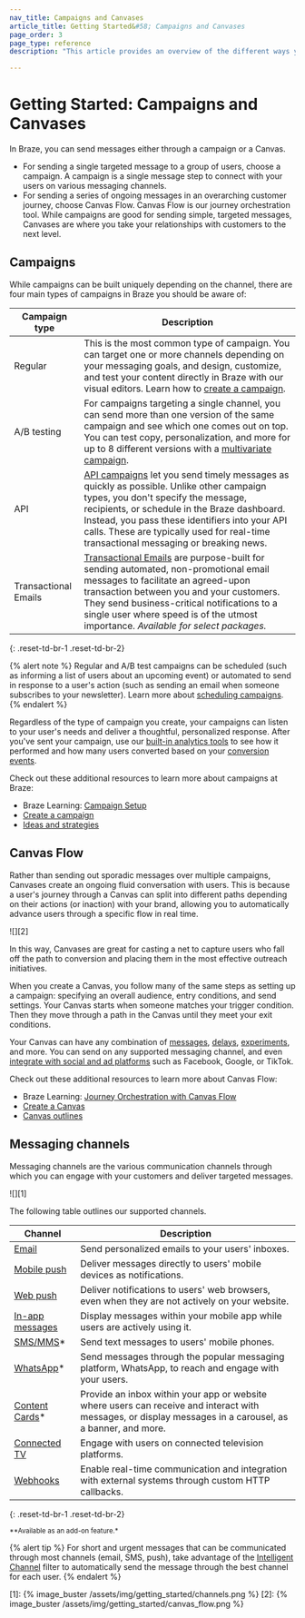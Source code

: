 ```yaml
---
nav_title: Campaigns and Canvases
article_title: Getting Started&#58; Campaigns and Canvases
page_order: 3
page_type: reference
description: "This article provides an overview of the different ways you can send messages with Braze."

---
```


# Getting Started: Campaigns and Canvases

In Braze, you can send messages either through a campaign or a Canvas.

- For sending a single targeted message to a group of users, choose a campaign. A campaign is a single message step to connect with your users on various messaging channels.
- For sending a series of ongoing messages in an overarching customer journey, choose Canvas Flow. Canvas Flow is our journey orchestration tool. While campaigns are good for sending simple, targeted messages, Canvases are where you take your relationships with customers to the next level.

## Campaigns

While campaigns can be built uniquely depending on the channel, there are four main types of campaigns in Braze you should be aware of:

| Campaign type        | Description                                                                                                                                                                                                                                                                                              |
| -------------------- | -------------------------------------------------------------------------------------------------------------------------------------------------------------------------------------------------------------------------------------------------------------------------------------------------------- |
| Regular              | This is the most common type of campaign. You can target one or more channels depending on your messaging goals, and design, customize, and test your content directly in Braze with our visual editors. Learn how to [create a campaign]({{site.baseurl}}/user_guide/engagement_tools/campaigns/building_campaigns/creating_campaign). |
| A/B testing          | For campaigns targeting a single channel, you can send more than one version of the same campaign and see which one comes out on top. You can test copy, personalization, and more for up to 8 different versions with a [multivariate campaign]({{site.baseurl}}/user_guide/engagement_tools/testing/multivariant_testing/). |
| API                  | [API campaigns]({{site.baseurl}}/api/api_campaigns/) let you send timely messages as quickly as possible. Unlike other campaign types, you don't specify the message, recipients, or schedule in the Braze dashboard. Instead, you pass these identifiers into your API calls. These are typically used for real-time transactional messaging or breaking news.  |
| Transactional Emails | [Transactional Emails]({{site.baseurl}}/user_guide/message_building_by_channel/email/transactional_message_api_campaign/) are purpose-built for sending automated, non-promotional email messages to facilitate an agreed-upon transaction between you and your customers. They send business-critical notifications to a single user where speed is of the utmost importance. *Available for select packages.* |
{: .reset-td-br-1 .reset-td-br-2}

{% alert note %}
Regular and A/B test campaigns can be scheduled (such as informing a list of users about an upcoming event) or automated to send in response to a user's action (such as sending an email when someone subscribes to your newsletter). Learn more about [scheduling campaigns]({{site.baseurl}}/user_guide/engagement_tools/campaigns/building_campaigns/delivery_types).
{% endalert %}

Regardless of the type of campaign you create, your campaigns can listen to your user's needs and deliver a thoughtful, personalized response. After you've sent your campaign, use our [built-in analytics tools]({{site.baseurl}}/user_guide/data_and_analytics/reporting) to see how it performed and how many users converted based on your [conversion events]({{site.baseurl}}/user_guide/engagement_tools/campaigns/building_campaigns/conversion_events/).

Check out these additional resources to learn more about campaigns at Braze:

- Braze Learning: [Campaign Setup](https://learning.braze.com/campaign-setup-delivery-targeting-conversions)
- [Create a campaign]({{site.baseurl}}/user_guide/engagement_tools/campaigns/building_campaigns/creating_campaign)
- [Ideas and strategies]({{site.baseurl}}/user_guide/engagement_tools/campaigns/ideas_and_strategies)

## Canvas Flow

Rather than sending out sporadic messages over multiple campaigns, Canvases create an ongoing fluid conversation with users. This is because a user's journey through a Canvas can split into different paths depending on their actions (or inaction) with your brand, allowing you to automatically advance users through a specific flow in real time.

![][2]

In this way, Canvases are great for casting a net to capture users who fall off the path to conversion and placing them in the most effective outreach initiatives.

When you create a Canvas, you follow many of the same steps as setting up a campaign: specifying an overall audience, entry conditions, and send settings. Your Canvas starts when someone matches your trigger condition. Then they move through a path in the Canvas until they meet your exit conditions.

Your Canvas can have any combination of [messages]({{site.baseurl}}/user_guide/engagement_tools/canvas/canvas_components/message_step/), [delays]({{site.baseurl}}/user_guide/engagement_tools/canvas/canvas_components/delay_step/), [experiments]({{site.baseurl}}/user_guide/engagement_tools/canvas/canvas_components/experiment_step/), and more. You can send on any supported messaging channel, and even [integrate with social and ad platforms]({{site.baseurl}}/partners/canvas_steps/overview/) such as Facebook, Google, or TikTok.

Check out these additional resources to learn more about Canvas Flow:

- Braze Learning: [Journey Orchestration with Canvas Flow](https://learning.braze.com/path/journey-orchestration-with-canvas-flow)
- [Create a Canvas]({{site.baseurl}}/user_guide/engagement_tools/canvas/create_a_canvas/create_a_canvas/)
- [Canvas outlines]({{site.baseurl}}/user_guide/engagement_tools/canvas/get_started/canvas_outlines/)

## Messaging channels

Messaging channels are the various communication channels through which you can engage with your customers and deliver targeted messages. 

![][1]

The following table outlines our supported channels.

| Channel                                                                                              | Description                                                                                                                                            |
| ---------------------------------------------------------------------------------------------------- | ------------------------------------------------------------------------------------------------------------------------------------------------------ |
| [Email]({{site.baseurl}}/user_guide/message_building_by_channel/email/about/)                        | Send personalized emails to your users' inboxes.                                                                                                       |
| [Mobile push]({{site.baseurl}}/user_guide/message_building_by_channel/push/about/)                   | Deliver messages directly to users' mobile devices as notifications.                                                                                   |
| [Web push]({{site.baseurl}}/user_guide/message_building_by_channel/push/web)                         | Deliver notifications to users' web browsers, even when they are not actively on your website.                                                         |
| [In-app messages]({{site.baseurl}}/user_guide/message_building_by_channel/in-app_messages/about/)    | Display messages within your mobile app while users are actively using it.                                                                             |
| [SMS/MMS]({{site.baseurl}}/user_guide/message_building_by_channel/sms/about_sms/)*                   | Send text messages to users' mobile phones.                                                                                                            |
| [WhatsApp]({{site.baseurl}}/user_guide/message_building_by_channel/whatsapp/overview/)*              | Send messages through the popular messaging platform, WhatsApp, to reach and engage with your users.                                                   |
| [Content Cards]({{site.baseurl}}/user_guide/message_building_by_channel/content_cards/about/)*       | Provide an inbox within your app or website where users can receive and interact with messages, or display messages in a carousel, as a banner, and more. |
| [Connected TV]({{site.baseurl}}/developer_guide/platform_wide/tv_and_ott/)                           | Engage with users on connected television platforms.                                                                                                   |
| [Webhooks]({{site.baseurl}}/user_guide/message_building_by_channel/webhooks/understanding_webhooks/) | Enable real-time communication and integration with external systems through custom HTTP callbacks.                                                    |
{: .reset-td-br-1 .reset-td-br-2}

<sup>**Available as an add-on feature.*</sup>

{% alert tip %}
For short and urgent messages that can be communicated through most channels (email, SMS, push), take advantage of the [Intelligent Channel]({{site.baseurl}}/user_guide/sage_ai/intelligence/intelligent_channel/) filter to automatically send the message through the best channel for each user.
{% endalert %}

[1]: {% image_buster /assets/img/getting_started/channels.png %}
[2]: {% image_buster /assets/img/getting_started/canvas_flow.png %}